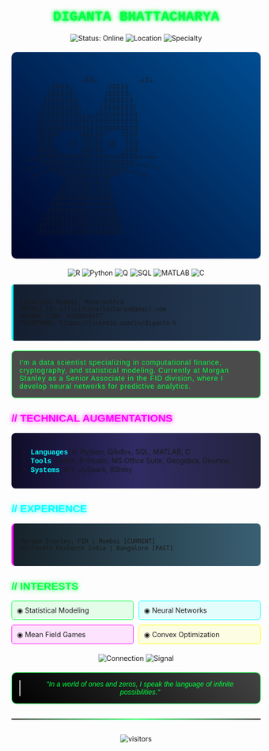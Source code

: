 # <div align="center"><span style="color:#00FF41; font-family:'Courier New', monospace; text-shadow: 0 0 5px #00FF41, 0 0 10px #00FF41;">DIGANTA BHATTACHARYA</span></div>

<div align="center">
  <img src="https://img.shields.io/badge/STATUS-ONLINE-00FF41?style=for-the-badge&logoColor=black" alt="Status: Online">
  <img src="https://img.shields.io/badge/LOCATION-Mumbai_INDIA-FF00FF?style=for-the-badge&logoColor=black" alt="Location">
  <img src="https://img.shields.io/badge/SPECIALTY-COMPUTATIONAL_FINANCE-00FFFF?style=for-the-badge&logoColor=black" alt="Specialty">
</div>

<div style="background: linear-gradient(45deg, #000428, #004e92); padding: 20px; border-radius: 10px; margin: 20px 0;">

```ascii

        ⠀⠀⠀⠀⠀⠀⠀⢠⣿⣿⣦⠀⠀⠀⠀⠀⠀⠀⠀⠀⢀⣴⣿⣦⡀⠀⠀⠀⠀⠀⠀⠀
⠀⠀⠀⠀⠀⠀⢠⣿⣿⣿⣿⣆⠀⠀⠀⠀⠀⠀⠀⠀⣾⣿⣿⣿⣷⠀⠀⠀⠀⠀⠀⠀
⠀⠀⠀⠀⠀⢀⣾⣿⣿⣿⣿⣿⡆⠀⠀⠀⠀⠀⠀⣸⣿⣿⣿⣿⣿⡆⠀⠀⠀⠀⠀⠀
⠀⠀⠀⠀⠀⣾⣿⣿⣿⣿⣿⣿⣿⡀⠀⠀⠀⠀⢀⣿⣿⣿⣿⣿⣿⣿⠀⠀⠀⠀⠀⠀
⠀⠀⠀⠀⢸⣿⣿⣿⣿⣿⣿⣿⣿⣧⠀⠀⠀⠀⣼⣿⣿⣿⣿⣿⣿⣿⡇⠀⠀⠀⠀⠀
⠀⠀⠀⠀⣿⣿⣿⣿⣿⣿⣿⣿⣿⣿⣠⣤⣤⣼⣿⣿⣿⣿⣿⣿⣿⣿⣷⠀⠀⠀⠀⠀
⠀⠀⠀⢀⣿⣿⣿⣿⣿⣿⣿⣿⣿⣿⣿⣿⣿⣿⣿⣿⣿⣿⣿⣿⣿⣿⣿⠀⠀⠀⠀⠀
⠀⠀⠀⢸⣿⣿⣿⣿⣿⣿⣿⣿⣿⣿⣿⣿⣿⣿⣿⣿⣿⣿⣿⣿⣿⣿⣿⠀⠀⠀⠀⠀
⠀⠀⠀⠘⣿⣿⣿⣿⠟⠁⠀⠀⠀⠹⣿⣿⣿⣿⣿⠟⠁⠀⠀⠹⣿⣿⡿⠀⠀⠀⠀⠀
⠀⠀⠀⠀⣿⣿⣿⡇⠀⠀⠀⢼⣿⠀⢿⣿⣿⣿⣿⠀⣾⣷⠀⠀⢿⣿⣷⠀⠀⠀⠀⠀
⠀⠀⠀⢠⣿⣿⣿⣷⡀⠀⠀⠈⠋⢀⣿⣿⣿⣿⣿⡀⠙⠋⠀⢀⣾⣿⣿⠀⠀⠀⠀⠀
⢀⣀⣀⣀⣿⣿⣿⣿⣿⣶⣶⣶⣶⣿⣿⣿⣿⣾⣿⣷⣦⣤⣴⣿⣿⣿⣿⣤⠤⢤⣤⡄
⠈⠉⠉⢉⣙⣿⣿⣿⣿⣿⣿⣿⣿⣿⣿⣿⣿⣿⣿⣿⣿⣿⣿⣿⣿⣿⣇⣀⣀⣀⡀⠀
⠐⠚⠋⠉⢀⣬⡿⢿⣿⣿⣿⣿⣿⣿⣿⣿⣿⣿⣿⣿⣿⣿⣿⣿⡿⣥⣀⡀⠈⠀⠈⠛
⠀⠀⠴⠚⠉⠀⠀⠀⠉⠛⣿⣿⣿⣿⣿⣿⣿⣿⣿⣿⡿⠛⠋⠁⠀⠀⠀⠉⠛⠢⠀⠀
⠀⠀⠀⠀⠀⠀⠀⠀⠀⣸⣿⣿⣿⣿⣿⣿⣿⣿⣿⣿⡇⠀⠀⠀⠀⠀⠀⠀⠀⠀⠀⠀
⠀⠀⠀⠀⠀⠀⠀⠀⣰⣿⣿⣿⣿⣿⣿⣿⣿⣿⣿⣿⣧⠀⠀⠀⠀⠀⠀⠀⠀⠀⠀⠀
⠀⠀⠀⠀⠀⠀⠀⢠⣿⣿⣿⣿⣿⣿⣿⣿⣿⣿⣿⣿⣿⡀⠀⠀⠀⠀⠀⠀⠀⠀⠀⠀
⠀⠀⠀⠀⠀⠀⢠⣿⣿⣿⣿⣿⣿⣿⣿⣿⣿⣿⣿⣿⣿⣇⠀⠀⠀⠀⠀⠀⠀⠀⠀⠀
⠀⠀⠀⠀⠀⢠⣿⣿⣿⣿⣿⣿⣿⣿⣿⣿⣿⣿⣿⣿⣿⣿⡀⠀⠀⠀⠀⠀⠀⠀⠀⠀
⠀⠀⠀⠀⢠⣿⣿⣿⣿⣿⣿⣿⣿⣿⣿⣿⣿⣿⣿⣿⣿⣿⣧⠀⠀⠀⠀⠀⠀⠀⠀⠀
⠀⠀⠀⠀⣾⣿⣿⣿⣿⣿⣿⣿⣿⣿⣿⣿⣿⣿⣿⣿⣿⣿⣿⡄⠀⠀⠀⠀⠀⠀⠀⠀
⠀⠀⠀⢸⣿⣿⣿⣿⣿⣿⣿⣿⣿⣿⣿⣿⣿⣿⣿⣿⣿⣿⣿⡇⠀⠀⠀⠀⠀⠀⠀⠀
                                                        

```

</div>

<div align="center" style="margin: 15px 0;">
  <img src="https://img.shields.io/badge/R-276DC3?style=for-the-badge&logo=r&logoColor=white" alt="R">
  <img src="https://img.shields.io/badge/Python-3776AB?style=for-the-badge&logo=python&logoColor=white" alt="Python">
  <img src="https://img.shields.io/badge/Q-044A55?style=for-the-badge" alt="Q">
  <img src="https://img.shields.io/badge/SQL-4479A1?style=for-the-badge&logo=mysql&logoColor=white" alt="SQL">
  <img src="https://img.shields.io/badge/MATLAB-0076A8?style=for-the-badge&logo=mathworks&logoColor=white" alt="MATLAB">
  <img src="https://img.shields.io/badge/C-00599C?style=for-the-badge&logo=c&logoColor=white" alt="C">
</div>

<div style="background: linear-gradient(to right, #141e30, #243b55); padding: 15px; border-left: 4px solid #00FFFF; border-radius: 5px; margin: 15px 0;">

```
LOCATION: Mumbai, Maharashtra
MATRIX ID: officialbhattacharya@gmail.com
NEURAL LINK: 8389054577
MAINFRAME: https://linkedin.com/in/diganta-b
```

</div>

<div style="background-color: rgba(0, 0, 0, 0.7); border-radius: 8px; padding: 15px; margin: 20px 0; border: 1px solid #00FF41;">
<span style="color:#00FF41; font-family:'Orbitron', sans-serif; letter-spacing: 1px;">I'm a data scientist specializing in computational finance, cryptography, and statistical modeling. Currently at Morgan Stanley as a Senior Associate in the FID division, where I develop neural networks for predictive analytics.</span>
</div>

## <span style="color:#FF00FF; font-family:'Orbitron', sans-serif; text-shadow: 0 0 10px #FF00FF;">// TECHNICAL AUGMENTATIONS</span>

<div style="background: linear-gradient(to right, #0f0c29, #302b63, #24243e); padding: 15px; border-radius: 8px; margin: 10px 0;">

* <span style="color:#00FFFF; font-family:'Courier New', monospace;">**Languages**</span>: R, Python, Q/kdb+, SQL, MATLAB, C
* <span style="color:#00FFFF; font-family:'Courier New', monospace;">**Tools**</span>: LaTeX, R-Studio, MS Office Suite, Geogebra, Desmos
* <span style="color:#00FFFF; font-family:'Courier New', monospace;">**Systems**</span>: GIT, JySpark, RShiny

</div>

## <span style="color:#00FFFF; font-family:'Orbitron', sans-serif; text-shadow: 0 0 10px #00FFFF;">// EXPERIENCE</span>

<div style="background: linear-gradient(to right, #16222A, #3A6073); padding: 15px; border-radius: 8px; margin: 10px 0; border-left: 4px solid #FF00FF;">

```
Morgan Stanley, FID | Mumbai [CURRENT]
Microsoft Research India | Bangalore [PAST]
```

</div>

## <span style="color:#00FF41; font-family:'Orbitron', sans-serif; text-shadow: 0 0 10px #00FF41;">// INTERESTS</span>

<div style="display: grid; grid-template-columns: repeat(2, 1fr); gap: 10px; margin: 15px 0;">
  <div style="background-color: rgba(0, 255, 65, 0.1); padding: 10px; border-radius: 5px; border: 1px solid #00FF41;">
    ◉ Statistical Modeling
  </div>
  <div style="background-color: rgba(0, 255, 255, 0.1); padding: 10px; border-radius: 5px; border: 1px solid #00FFFF;">
    ◉ Neural Networks
  </div>
  <div style="background-color: rgba(255, 0, 255, 0.1); padding: 10px; border-radius: 5px; border: 1px solid #FF00FF;">
    ◉ Mean Field Games
  </div>
  <div style="background-color: rgba(255, 255, 0, 0.1); padding: 10px; border-radius: 5px; border: 1px solid #FFFF00;">
    ◉ Convex Optimization
  </div>
</div>

<div align="center" style="margin: 20px 0;">
  <img src="https://img.shields.io/badge/CONNECTION-ENCRYPTED-FF00FF?style=for-the-badge&logoColor=black" alt="Connection">
  <img src="https://img.shields.io/badge/SIGNAL-STRONG-00FFFF?style=for-the-badge&logoColor=black" alt="Signal">
</div>

<div style="background: linear-gradient(45deg, #000000, #434343); padding: 15px; border-radius: 10px; margin: 15px 0; border: 1px solid #00FF41;">
  <blockquote style="color:#00FF41; font-family:'Orbitron', sans-serif; font-style: italic; text-align: center; margin: 0;">
    "In a world of ones and zeros, I speak the language of infinite possibilities."
  </blockquote>
</div>

<!-- Add a glowing line separator -->
<div style="width: 100%; height: 2px; background: linear-gradient(to right, #000, #00FF41, #000); margin: 30px 0;"></div>


<!-- Visitor Counter -->
<div align="center" style="margin-top: 20px;">
  <img src="https://komarev.com/ghpvc/?username=yourusername&color=00FFFF&style=flat-square&label=VISITORS" alt="visitors" />
</div>
